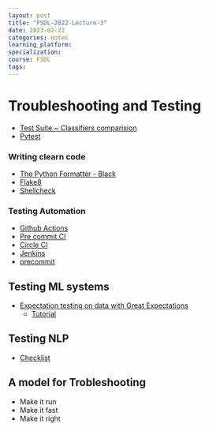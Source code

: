 ```yaml
---
layout: post
title: "FSDL-2022-Lecture-3"
date: 2023-02-22
categories: notes
learning_platform: 
specialization: 
course: FSDL
tags: 
---
```

# Troubleshooting and Testing

* [Test Suite ~ Classifiers comparision](https://twitter.com/nelhage?lang=en)
* [Pytest](https://docs.pytest.org/)

### Writing clearn code

* [The Python Formatter - Black](https://github.com/psf/black)
* [Flake8](https://flake8.pycqa.org/)
* [Shellcheck](https://www.shellcheck.net/)

### Testing Automation

* [Github Actions](https://docs.github.com/en/actions)
* [Pre commit CI](https://pre-commit.ci/)
* [Circle CI](https://circleci.com/)
* [Jenkins](https://www.jenkins.io/)
* [precommit](https://github.com/pre-commit/pre-commit)


## Testing ML systems

* [Expectation testing on data with Great Expectations](https://greatexpectations.io/)
  * [Tutorial](https://github.com/GokuMohandas/testing-ml)

## Testing NLP

* [Checklist](https://arxiv.org/abs/2005.04118)

## A model for Trobleshooting

* Make it run
* Make it fast
* Make it right